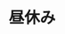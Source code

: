 ---
title: 昼休み
description: 午休
kana: ひるやすみ
pronunciation: hiruyasumi
tone: ③
type: 名词
pubDate: 2024-08-19 00:00:31
lessonIndex: 4
---